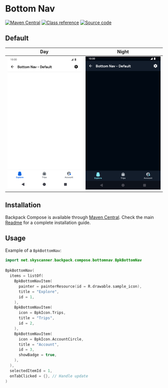# Bottom Nav

[![Maven Central](https://img.shields.io/maven-central/v/net.skyscanner.backpack/backpack-compose)](https://search.maven.org/artifact/net.skyscanner.backpack/backpack-compose)
[![Class reference](https://img.shields.io/badge/Class%20reference-Android-blue)](https://backpack.github.io/android/backpack-compose/net.skyscanner.backpack.compose.bottomnav)
[![Source code](https://img.shields.io/badge/Source%20code-GitHub-lightgrey)](https://github.com/backpack/android/tree/main/backpack-compose/src/main/kotlin/net/skyscanner/backpack/compose/bottomnav)

## Default

| Day                                                                                                                                                                   | Night                                                                                                                                                                                |
|-----------------------------------------------------------------------------------------------------------------------------------------------------------------------|--------------------------------------------------------------------------------------------------------------------------------------------------------------------------------------|
| <img src="https://raw.githubusercontent.com/backpack/android/main/docs/compose/BottomNav/screenshots/default.png" alt="BottomNav component" width="375" /> | <img src="https://raw.githubusercontent.com/backpack/android/main/docs/compose/BottomNav/screenshots/default_dm.png" alt="BottomNav component - dark mode" width="375" /> |

## Installation

Backpack Compose is available through [Maven Central](https://search.maven.org/artifact/net.skyscanner.backpack/backpack-compose). Check the main [Readme](https://github.com/skyscanner/backpack-android#installation) for a complete installation guide.

## Usage

Example of a `BpkBottomNav`:

```Kotlin
import net.skyscanner.backpack.compose.bottomnav.BpkBottomNav

BpkBottomNav(
  items = listOf(
    BpkBottomNavItem(
      painter = painterResource(id = R.drawable.sample_icon),
      title = "Explore",
      id = 1,
    ),
    BpkBottomNavItem(
      icon = BpkIcon.Trips,
      title = "Trips",
      id = 2,
    ),
    BpkBottomNavItem(
      icon = BpkIcon.AccountCircle,
      title = "Account",
      id = 3,
      showBadge = true,
    ),
  ),
  selectedItemId = 1,
  onTabClicked = {}, // Handle update
)
```
